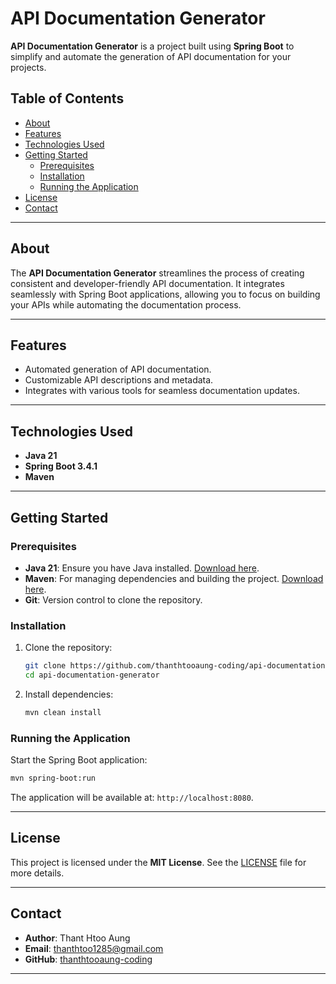 
# API Documentation Generator

**API Documentation Generator** is a project built using **Spring Boot** to simplify and automate the generation of API documentation for your projects.

## Table of Contents
- [About](#about)
- [Features](#features)
- [Technologies Used](#technologies-used)
- [Getting Started](#getting-started)
    - [Prerequisites](#prerequisites)
    - [Installation](#installation)
    - [Running the Application](#running-the-application)
- [License](#license)
- [Contact](#contact)

---

## About
The **API Documentation Generator** streamlines the process of creating consistent and developer-friendly API documentation. It integrates seamlessly with Spring Boot applications, allowing you to focus on building your APIs while automating the documentation process.

---

## Features
- Automated generation of API documentation.
- Customizable API descriptions and metadata.
- Integrates with various tools for seamless documentation updates.

---

## Technologies Used
- **Java 21**
- **Spring Boot 3.4.1**
- **Maven**

---

## Getting Started

### Prerequisites
- **Java 21**: Ensure you have Java installed. [Download here](https://www.oracle.com/java/technologies/javase-downloads.html).
- **Maven**: For managing dependencies and building the project. [Download here](https://maven.apache.org/download.cgi).
- **Git**: Version control to clone the repository.

### Installation
1. Clone the repository:
   ```bash
   git clone https://github.com/thanthtooaung-coding/api-documentation-generator.git
   cd api-documentation-generator
   ```

2. Install dependencies:
   ```bash
   mvn clean install
   ```

### Running the Application
Start the Spring Boot application:
```bash
mvn spring-boot:run
```

The application will be available at: `http://localhost:8080`.

---

## License
This project is licensed under the **MIT License**. See the [LICENSE](LICENSE) file for more details.

---

## Contact
- **Author**: Thant Htoo Aung
- **Email**: thanthtoo1285@gmail.com
- **GitHub**: [thanthtooaung-coding](https://github.com/thanthtooaung-coding)

---
